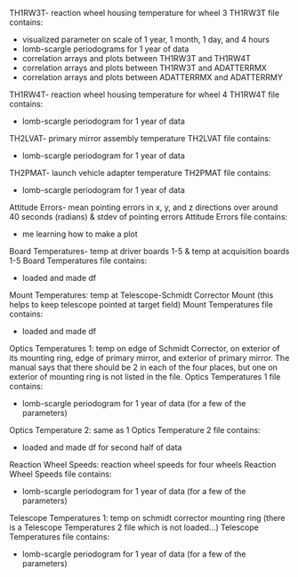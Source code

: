 TH1RW3T- reaction wheel housing temperature for wheel 3
TH1RW3T file contains:
- visualized parameter on scale of 1 year, 1 month, 1 day, and 4 hours
- lomb-scargle periodograms for 1 year of data
- correlation arrays and plots between TH1RW3T and TH1RW4T
- correlation arrays and plots between TH1RW3T and ADATTERRMX
- correlation arrays and plots between ADATTERRMX and ADATTERRMY

TH1RW4T- reaction wheel housing temperature for wheel 4
TH1RW4T file contains:
- lomb-scargle periodogram for 1 year of data

TH2LVAT- primary mirror assembly temperature
TH2LVAT file contains:
- lomb-scargle periodogram for 1 year of data

TH2PMAT- launch vehicle adapter temperature
TH2PMAT file contains:
- lomb-scargle periodogram for 1 year of data

Attitude Errors- mean pointing errors in x, y, and z directions over around 40 seconds (radians) & stdev of pointing errors
Attitude Errors file contains:
- me learning how to make a plot

Board Temperatures- temp at driver boards 1-5 & temp at acquisition boards 1-5
Board Temperatures file contains:
- loaded and made df

Mount Temperatures: temp at Telescope-Schmidt Corrector Mount (this helps to keep telescope pointed at target field)
Mount Temperatures file contains:
- loaded and made df

Optics Temperatures 1: temp on edge of Schmidt Corrector, on exterior of its mounting ring, edge of primary mirror, and exterior of primary mirror. The manual says that there should be 2 in each of the four places, but one on exterior of mounting ring is not listed in the file.
Optics Temperatures 1 file contains:
- lomb-scargle periodogram for 1 year of data (for a few of the parameters)

Optics Temperature 2: same as 1
Optics Temperature 2 file contains:
- loaded and made df for second half of data

Reaction Wheel Speeds: reaction wheel speeds for four wheels
Reaction Wheel Speeds file contains:
- lomb-scargle periodogram for 1 year of data (for a few of the parameters)

Telescope Temperatures 1: temp on schmidt corrector mounting ring (there is a Telescope Temperatures 2 file which is not loaded...)
Telescope Temperatures file contains:
- lomb-scargle periodogram for 1 year of data (for a few of the parameters)
